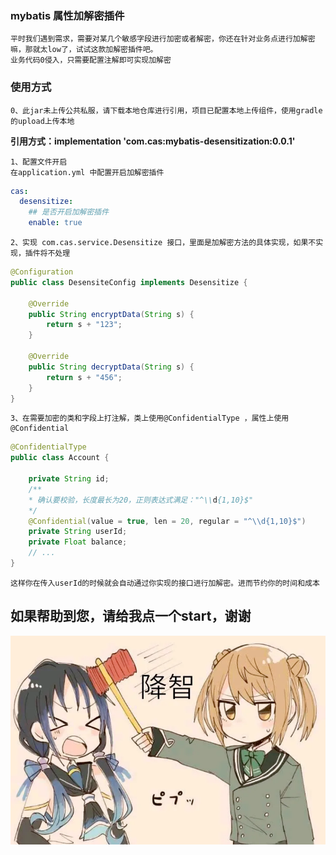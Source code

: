 ### mybatis 属性加解密插件
    平时我们遇到需求，需要对某几个敏感字段进行加密或者解密，你还在针对业务点进行加解密嘛，那就太low了，试试这款加解密插件吧。
    业务代码0侵入，只需要配置注解即可实现加解密

### 使用方式
    0、此jar未上传公共私服，请下载本地仓库进行引用，项目已配置本地上传组件，使用gradle的upload上传本地
    
**引用方式：implementation 'com.cas:mybatis-desensitization:0.0.1'**

    1、配置文件开启
    在application.yml 中配置开启加解密插件
    
```yaml
cas:
  desensitize:
    ## 是否开启加解密插件
    enable: true
```
    2、实现 com.cas.service.Desensitize 接口，里面是加解密方法的具体实现，如果不实现，插件将不处理
```java
@Configuration
public class DesensiteConfig implements Desensitize {

    @Override
    public String encryptData(String s) {
        return s + "123";
    }

    @Override
    public String decryptData(String s) {
        return s + "456";
    }
}
```

    3、在需要加密的类和字段上打注解，类上使用@ConfidentialType ，属性上使用@Confidential
```java
@ConfidentialType
public class Account {

    private String id;
    /**
    * 确认要校验，长度最长为20，正则表达式满足："^\\d{1,10}$"
    */
    @Confidential(value = true, len = 20, regular = "^\\d{1,10}$")
    private String userId;
    private Float balance;
    // ...
}
```
    这样你在传入userId的时候就会自动通过你实现的接口进行加解密。进而节约你的时间和成本
## 如果帮助到您，请给我点一个start，谢谢
![](.README_images/1a93b674.png)